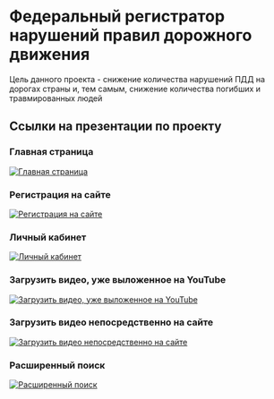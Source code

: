 # Федеральный регистратор нарушений правил дорожного движения
Цель данного проекта - снижение количества нарушений ПДД на дорогах страны и, тем самым, снижение количества погибших и травмированных людей

## Ссылки на презентации по проекту

### Главная страница

[![Главная страница](https://img.youtube.com/vi/qG2M2BCItdw/0.jpg)](https://www.youtube.com/watch?v=qG2M2BCItdw)

### Регистрация на сайте
[![Регистрация на сайте](https://img.youtube.com/vi/0k_69Mx0vQs/0.jpg)](https://www.youtube.com/watch?v=0k_69Mx0vQs)

### Личный кабинет
[![Личный кабинет](https://img.youtube.com/vi/arWGkomj2rQ/0.jpg)](https://www.youtube.com/watch?v=arWGkomj2rQ)

### Загрузить видео, уже выложенное на YouTube
[![Загрузить видео, уже выложенное на YouTube](https://img.youtube.com/vi/4DfSPnqt9O0/0.jpg)](https://www.youtube.com/watch?v=4DfSPnqt9O0)

### Загрузить видео непосредственно на сайте
[![Загрузить видео непосредственно на сайте](https://img.youtube.com/vi/kkjZj776rPk/0.jpg)](https://www.youtube.com/watch?v=kkjZj776rPk)

### Расширенный поиск
[![Расширенный поиск](https://img.youtube.com/vi/rsOstZ9bAlU/0.jpg)](https://www.youtube.com/watch?v=rsOstZ9bAlU)
